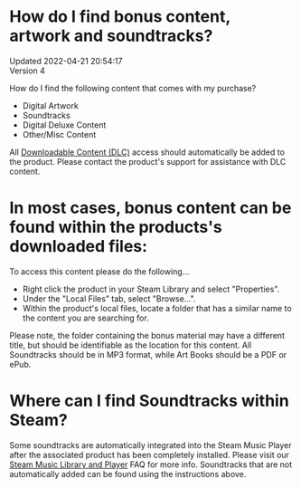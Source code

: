 # How do I find bonus content, artwork and soundtracks?
Updated 2022-04-21 20:54:17  
Version 4  

How do I find the following content that comes with my purchase?  
* Digital Artwork
* Soundtracks
* Digital Deluxe Content
* Other/Misc Content
  
All [Downloadable Content (DLC)](https://help.steampowered.com/en/faqs/view/6948-51E6-E624-8A84) access should automatically be added to the product. Please contact the product's support for assistance with DLC content.  
  
# In most cases, bonus content can be found within the products's downloaded files:
  
To access this content please do the following...  
* Right click the product in your Steam Library and select "Properties".
* Under the "Local Files" tab, select "Browse...".
* Within the product's local files, locate a folder that has a similar name to the content you are searching for.
  
Please note, the folder containing the bonus material may have a different title, but should be identifiable as the location for this content. All Soundtracks should be in MP3 format, while Art Books should be a PDF or ePub.  
  
  
# Where can I find Soundtracks within Steam?
  
Some soundtracks are automatically integrated into the Steam Music Player after the associated product has been completely installed. Please visit our [Steam Music Library and Player](https://help.steampowered.com/en/faqs/view/4DBA-E6A9-1115-7852) FAQ for more info. Soundtracks that are not automatically added can be found using the instructions above.